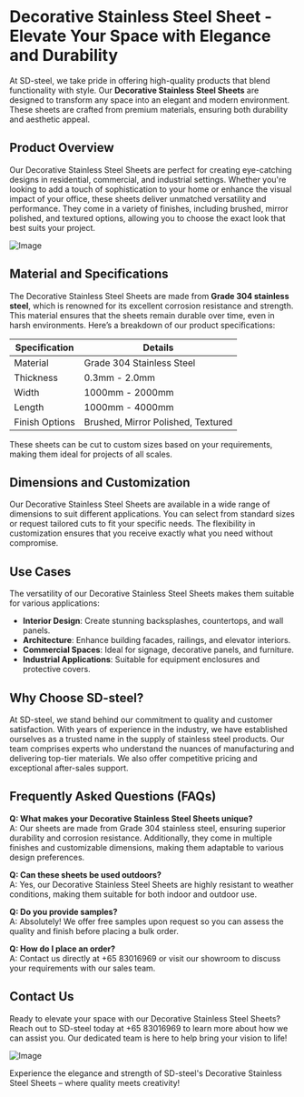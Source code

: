 # Decorative Stainless Steel Sheet - Elevate Your Space with Elegance and Durability

At SD-steel, we take pride in offering high-quality products that blend functionality with style. Our **Decorative Stainless Steel Sheets** are designed to transform any space into an elegant and modern environment. These sheets are crafted from premium materials, ensuring both durability and aesthetic appeal.

## Product Overview

Our Decorative Stainless Steel Sheets are perfect for creating eye-catching designs in residential, commercial, and industrial settings. Whether you're looking to add a touch of sophistication to your home or enhance the visual impact of your office, these sheets deliver unmatched versatility and performance. They come in a variety of finishes, including brushed, mirror polished, and textured options, allowing you to choose the exact look that best suits your project.

![Image](https://github.com/user-attachments/assets/2567258e-e124-4816-932d-1809bd27ef0b)

## Material and Specifications

The Decorative Stainless Steel Sheets are made from **Grade 304 stainless steel**, which is renowned for its excellent corrosion resistance and strength. This material ensures that the sheets remain durable over time, even in harsh environments. Here’s a breakdown of our product specifications:

| **Specification** | **Details**                      |
|-------------------|----------------------------------|
| Material          | Grade 304 Stainless Steel        |
| Thickness         | 0.3mm - 2.0mm                    |
| Width             | 1000mm - 2000mm                  |
| Length            | 1000mm - 4000mm                  |
| Finish Options    | Brushed, Mirror Polished, Textured|

These sheets can be cut to custom sizes based on your requirements, making them ideal for projects of all scales.

## Dimensions and Customization

Our Decorative Stainless Steel Sheets are available in a wide range of dimensions to suit different applications. You can select from standard sizes or request tailored cuts to fit your specific needs. The flexibility in customization ensures that you receive exactly what you need without compromise.

## Use Cases

The versatility of our Decorative Stainless Steel Sheets makes them suitable for various applications:

- **Interior Design**: Create stunning backsplashes, countertops, and wall panels.
- **Architecture**: Enhance building facades, railings, and elevator interiors.
- **Commercial Spaces**: Ideal for signage, decorative panels, and furniture.
- **Industrial Applications**: Suitable for equipment enclosures and protective covers.

## Why Choose SD-steel?

At SD-steel, we stand behind our commitment to quality and customer satisfaction. With years of experience in the industry, we have established ourselves as a trusted name in the supply of stainless steel products. Our team comprises experts who understand the nuances of manufacturing and delivering top-tier materials. We also offer competitive pricing and exceptional after-sales support.

## Frequently Asked Questions (FAQs)

**Q: What makes your Decorative Stainless Steel Sheets unique?**  
A: Our sheets are made from Grade 304 stainless steel, ensuring superior durability and corrosion resistance. Additionally, they come in multiple finishes and customizable dimensions, making them adaptable to various design preferences.

**Q: Can these sheets be used outdoors?**  
A: Yes, our Decorative Stainless Steel Sheets are highly resistant to weather conditions, making them suitable for both indoor and outdoor use.

**Q: Do you provide samples?**  
A: Absolutely! We offer free samples upon request so you can assess the quality and finish before placing a bulk order.

**Q: How do I place an order?**  
A: Contact us directly at +65 83016969 or visit our showroom to discuss your requirements with our sales team.

## Contact Us

Ready to elevate your space with our Decorative Stainless Steel Sheets? Reach out to SD-steel today at +65 83016969 to learn more about how we can assist you. Our dedicated team is here to help bring your vision to life!

![Image](https://github.com/user-attachments/assets/2567258e-e124-4816-932d-1809bd27ef0b)

Experience the elegance and strength of SD-steel's Decorative Stainless Steel Sheets – where quality meets creativity!